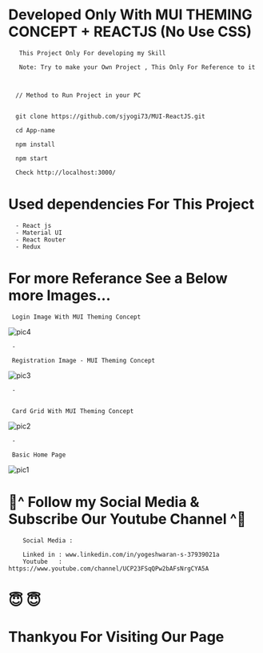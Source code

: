 # Developed Only With MUI THEMING CONCEPT + REACTJS (No Use CSS)
        
       This Project Only For developing my Skill
       
       Note: Try to make your Own Project , This Only For Reference to it


     
      // Method to Run Project in your PC
       
       
      git clone https://github.com/sjyogi73/MUI-ReactJS.git
      
      cd App-name
      
      npm install
      
      npm start
      
      Check http://localhost:3000/
      
      
 # Used dependencies For This Project
      - React js
      - Material UI
      - React Router
      - Redux
      
      

 # For more Referance See a Below more Images...
  
     Login Image With MUI Theming Concept

![pic4](https://user-images.githubusercontent.com/82278181/180422058-c60cc7a8-2550-470a-a1c6-ee85fc1bd3f5.png)
     
     -

     Registration Image - MUI Theming Concept

![pic3](https://user-images.githubusercontent.com/82278181/180422253-eb6be022-8df6-4319-b248-78a1b388673a.png)
     
     -


     Card Grid With MUI Theming Concept
![pic2](https://user-images.githubusercontent.com/82278181/180422430-e9583bc6-1294-424b-8e95-47498c40fba2.png)
     
     -

     Basic Home Page
![pic1](https://user-images.githubusercontent.com/82278181/180422543-71e66852-b711-466c-92fc-0c3cfd4787b8.png)


# 🙏^ Follow my Social Media & Subscribe Our Youtube Channel ^🙏


        Social Media :

        Linked in : www.linkedin.com/in/yogeshwaran-s-37939021a
        Youtube   : https://www.youtube.com/channel/UCP23FSqQPw2bAFsNrgCYA5A

# 😇                          😇
# Thankyou For Visiting Our Page

